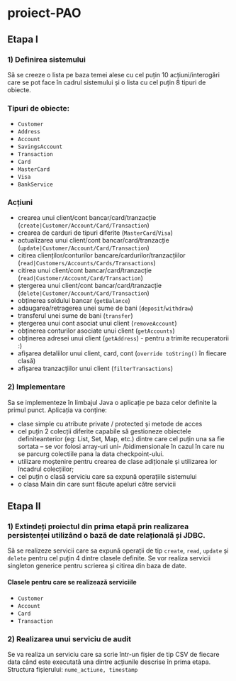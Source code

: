 # proiect-PAO

## Etapa I
### 1) Definirea sistemului
Să se creeze o lista pe baza temei alese cu cel puțin 10 acțiuni/interogări care se pot face în cadrul sistemului și o lista cu cel puțin 8 tipuri de obiecte.

### Tipuri de obiecte:
- `Customer`
- `Address`
- `Account`
- `SavingsAccount`
- `Transaction`
- `Card`
- `MasterCard`
- `Visa`
- `BankService`

### Acțiuni
- crearea unui client/cont bancar/card/tranzacție (`create|Customer/Account/Card/Transaction`)
- crearea de carduri de tipuri diferite (`MasterCard`/`Visa`)
- actualizarea unui client/cont bancar/card/tranzacție (`update|Customer/Account/Card/Transaction`)
- citirea clienților/conturilor bancare/cardurilor/tranzacțiilor (`read|Customers/Accounts/Cards/Transactions`)
- citirea unui client/cont bancar/card/tranzacție (`read|Customer/Account/Card/Transaction`)
- ștergerea unui client/cont bancar/card/tranzacție (`delete|Customer/Account/Card/Transaction`)
- obținerea soldului bancar (`getBalance`)
- adaugarea/retragerea unei sume de bani (`deposit`/`withdraw`)
- transferul unei sume de bani (`transfer`)
- ștergerea unui cont asociat unui client (`removeAccount`)
- obținerea conturilor asociate unui client (`getAccounts`)
- obținerea adresei unui client (`getAddress`) - pentru a trimite recuperatorii :)
- afișarea detaliilor unui client, card, cont (`override toString()` în fiecare clasă) 
- afișarea tranzacțiilor unui client (`filterTransactions`)


### 2) Implementare
Sa se implementeze în limbajul Java o aplicație pe baza celor definite la primul punct.
Aplicația va conține:
* clase simple cu atribute private / protected și metode de acces
* cel puțin 2 colecții diferite capabile să gestioneze obiectele definiteanterior (eg: List, Set, Map, etc.) dintre care cel puțin una sa fie sortata – se vor folosi array-uri uni- /bidimensionale în cazul în care nu se parcurg colectiile pana la data checkpoint-ului.
* utilizare moștenire pentru crearea de clase adiționale și utilizarea lor încadrul colecțiilor;
* cel puțin o clasă serviciu care sa expună operațiile sistemului
* o clasa Main din care sunt făcute apeluri către servicii


## Etapa II
### 1) Extindeți proiectul din prima etapă prin realizarea persistenței utilizând o bază de date relațională și JDBC.
Să se realizeze servicii care sa expună operații de tip `create`, `read`, `update` și `delete` pentru cel puțin 4
dintre clasele definite. Se vor realiza servicii singleton generice pentru scrierea și citirea din baza de
date.

#### Clasele pentru care se realizează serviciile
- `Customer`
- `Account`
- `Card`
- `Transaction`

### 2) Realizarea unui serviciu de audit
Se va realiza un serviciu care sa scrie într-un fișier de tip CSV de fiecare data când este executată una
dintre acțiunile descrise în prima etapa. Structura fișierului: `nume_actiune, timestamp`
